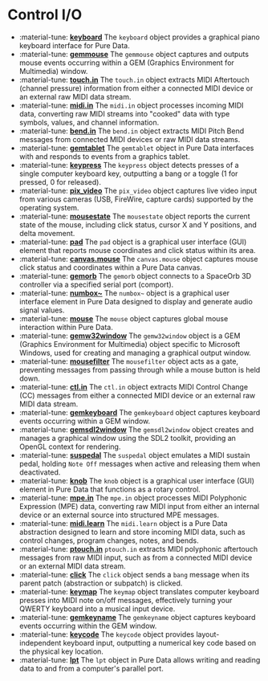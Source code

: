 # Control I/O

<div class="grid cards" markdown>

- :material-tune: [__keyboard__](keyboard.md) The `keyboard` object provides a graphical piano keyboard interface for Pure Data.
- :material-tune: [__gemmouse__](gemmouse.md) The `gemmouse` object captures and outputs mouse events occurring within a GEM (Graphics Environment for Multimedia) window.
- :material-tune: [__touch.in__](touch.in.md) The `touch.in` object extracts MIDI Aftertouch (channel pressure) information from either a connected MIDI device or an external raw MIDI data stream.
- :material-tune: [__midi.in__](midi.in.md) The `midi.in` object processes incoming MIDI data, converting raw MIDI streams into "cooked" data with type symbols, values, and channel information.
- :material-tune: [__bend.in__](bend.in.md) The `bend.in` object extracts MIDI Pitch Bend messages from connected MIDI devices or raw MIDI data streams.
- :material-tune: [__gemtablet__](gemtablet.md) The `gemtablet` object in Pure Data interfaces with and responds to events from a graphics tablet.
- :material-tune: [__keypress__](keypress.md) The `keypress` object detects presses of a single computer keyboard key, outputting a bang or a toggle (1 for pressed, 0 for released).
- :material-tune: [__pix_video__](pix_video.md) The `pix_video` object captures live video input from various cameras (USB, FireWire, capture cards) supported by the operating system.
- :material-tune: [__mousestate__](mousestate.md) The `mousestate` object reports the current state of the mouse, including click status, cursor X and Y positions, and delta movement.
- :material-tune: [__pad__](pad.md) The `pad` object is a graphical user interface (GUI) element that reports mouse coordinates and click status within its area.
- :material-tune: [__canvas.mouse__](canvas.mouse.md) The `canvas.mouse` object captures mouse click status and coordinates within a Pure Data canvas.
- :material-tune: [__gemorb__](gemorb.md) The `gemorb` object connects to a SpaceOrb 3D controller via a specified serial port (comport).
- :material-tune: [__numbox~__](numbox~.md) The `numbox~` object is a graphical user interface element in Pure Data designed to display and generate audio signal values.
- :material-tune: [__mouse__](mouse.md) The `mouse` object captures global mouse interaction within Pure Data.
- :material-tune: [__gemw32window__](gemw32window.md) The `gemw32window` object is a GEM (Graphics Environment for Multimedia) object specific to Microsoft Windows, used for creating and managing a graphical output window.
- :material-tune: [__mousefilter__](mousefilter.md) The `mousefilter` object acts as a gate, preventing messages from passing through while a mouse button is held down.
- :material-tune: [__ctl.in__](ctl.in.md) The `ctl.in` object extracts MIDI Control Change (CC) messages from either a connected MIDI device or an external raw MIDI data stream.
- :material-tune: [__gemkeyboard__](gemkeyboard.md) The `gemkeyboard` object captures keyboard events occurring within a GEM window.
- :material-tune: [__gemsdl2window__](gemsdl2window.md) The `gemsdl2window` object creates and manages a graphical window using the SDL2 toolkit, providing an OpenGL context for rendering.
- :material-tune: [__suspedal__](suspedal.md) The `suspedal` object emulates a MIDI sustain pedal, holding `Note Off` messages when active and releasing them when deactivated.
- :material-tune: [__knob__](knob.md) The `knob` object is a graphical user interface (GUI) element in Pure Data that functions as a rotary control.
- :material-tune: [__mpe.in__](mpe.in.md) The `mpe.in` object processes MIDI Polyphonic Expression (MPE) data, converting raw MIDI input from either an internal device or an external source into structured MPE messages.
- :material-tune: [__midi.learn__](midi.learn.md) The `midi.learn` object is a Pure Data abstraction designed to learn and store incoming MIDI data, such as control changes, program changes, notes, and bends.
- :material-tune: [__ptouch.in__](ptouch.in.md) `ptouch.in` extracts MIDI polyphonic aftertouch messages from raw MIDI input, such as from a connected MIDI device or an external MIDI data stream.
- :material-tune: [__click__](click.md) The `click` object sends a `bang` message when its parent patch (abstraction or subpatch) is clicked.
- :material-tune: [__keymap__](keymap.md) The `keymap` object translates computer keyboard presses into MIDI note on/off messages, effectively turning your QWERTY keyboard into a musical input device.
- :material-tune: [__gemkeyname__](gemkeyname.md) The `gemkeyname` object captures keyboard events occurring within the GEM window.
- :material-tune: [__keycode__](keycode.md) The `keycode` object provides layout-independent keyboard input, outputting a numerical key code based on the physical key location.
- :material-tune: [__lpt__](lpt.md) The `lpt` object in Pure Data allows writing and reading data to and from a computer's parallel port.

</div>